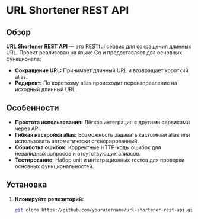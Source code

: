 # URL Shortener REST API

## Обзор

**URL Shortener REST API** — это RESTful сервис для сокращения длинных URL. Проект реализован на языке Go и предоставляет два основных функционала:
- **Сокращение URL:** Принимает длинный URL и возвращает короткий alias.
- **Редирект:** По короткому alias происходит перенаправление на исходный длинный URL.

## Особенности

- **Простота использования:** Лёгкая интеграция с другими сервисами через API.
- **Гибкая настройка alias:** Возможность задавать кастомный alias или использовать автоматически сгенерированный.
- **Обработка ошибок:** Корректные HTTP-коды ошибок для невалидных запросов и отсутствующих алиасов.
- **Тестирование:** Набор unit и интеграционных тестов для проверки основных функциональностей.

## Установка

1. **Клонируйте репозиторий:**

   ```bash
   git clone https://github.com/yourusername/url-shortener-rest-api.git
